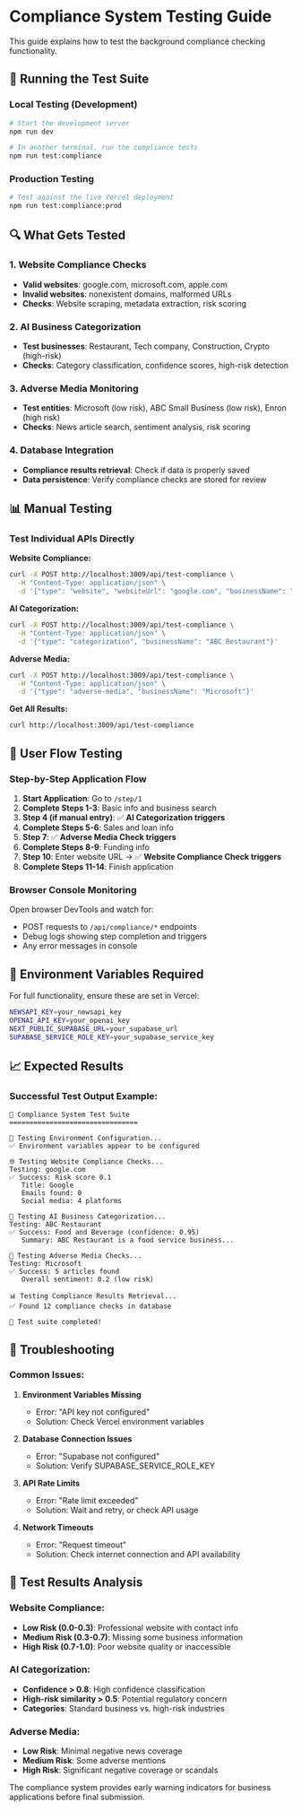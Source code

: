 # Compliance System Testing Guide

This guide explains how to test the background compliance checking functionality.

## 🧪 Running the Test Suite

### Local Testing (Development)

```bash
# Start the development server
npm run dev

# In another terminal, run the compliance tests
npm run test:compliance
```

### Production Testing

```bash
# Test against the live Vercel deployment
npm run test:compliance:prod
```

## 🔍 What Gets Tested

### 1. Website Compliance Checks

- **Valid websites**: google.com, microsoft.com, apple.com
- **Invalid websites**: nonexistent domains, malformed URLs
- **Checks**: Website scraping, metadata extraction, risk scoring

### 2. AI Business Categorization

- **Test businesses**: Restaurant, Tech company, Construction, Crypto (high-risk)
- **Checks**: Category classification, confidence scores, high-risk detection

### 3. Adverse Media Monitoring

- **Test entities**: Microsoft (low risk), ABC Small Business (low risk), Enron (high risk)
- **Checks**: News article search, sentiment analysis, risk scoring

### 4. Database Integration

- **Compliance results retrieval**: Check if data is properly saved
- **Data persistence**: Verify compliance checks are stored for review

## 📊 Manual Testing

### Test Individual APIs Directly

**Website Compliance:**

```bash
curl -X POST http://localhost:3009/api/test-compliance \
  -H "Content-Type: application/json" \
  -d '{"type": "website", "websiteUrl": "google.com", "businessName": "Google Inc"}'
```

**AI Categorization:**

```bash
curl -X POST http://localhost:3009/api/test-compliance \
  -H "Content-Type: application/json" \
  -d '{"type": "categorization", "businessName": "ABC Restaurant"}'
```

**Adverse Media:**

```bash
curl -X POST http://localhost:3009/api/test-compliance \
  -H "Content-Type: application/json" \
  -d '{"type": "adverse-media", "businessName": "Microsoft"}'
```

**Get All Results:**

```bash
curl http://localhost:3009/api/test-compliance
```

## 🎯 User Flow Testing

### Step-by-Step Application Flow

1. **Start Application**: Go to `/step/1`
2. **Complete Steps 1-3**: Basic info and business search
3. **Step 4 (if manual entry)**: ✅ **AI Categorization triggers**
4. **Complete Steps 5-6**: Sales and loan info
5. **Step 7**: ✅ **Adverse Media Check triggers**
6. **Complete Steps 8-9**: Funding info
7. **Step 10**: Enter website URL → ✅ **Website Compliance Check triggers**
8. **Complete Steps 11-14**: Finish application

### Browser Console Monitoring

Open browser DevTools and watch for:

- POST requests to `/api/compliance/*` endpoints
- Debug logs showing step completion and triggers
- Any error messages in console

## 🔧 Environment Variables Required

For full functionality, ensure these are set in Vercel:

```bash
NEWSAPI_KEY=your_newsapi_key
OPENAI_API_KEY=your_openai_key
NEXT_PUBLIC_SUPABASE_URL=your_supabase_url
SUPABASE_SERVICE_ROLE_KEY=your_supabase_service_key
```

## 📈 Expected Results

### Successful Test Output Example:

```
🧪 Compliance System Test Suite
================================

🔧 Testing Environment Configuration...
✅ Environment variables appear to be configured

🌐 Testing Website Compliance Checks...
Testing: google.com
✅ Success: Risk score 0.1
   Title: Google
   Emails found: 0
   Social media: 4 platforms

🤖 Testing AI Business Categorization...
Testing: ABC Restaurant
✅ Success: Food and Beverage (confidence: 0.95)
   Summary: ABC Restaurant is a food service business...

📰 Testing Adverse Media Checks...
Testing: Microsoft
✅ Success: 5 articles found
   Overall sentiment: 0.2 (low risk)

📊 Testing Compliance Results Retrieval...
✅ Found 12 compliance checks in database

🎉 Test suite completed!
```

## 🚨 Troubleshooting

### Common Issues:

1. **Environment Variables Missing**
   - Error: "API key not configured"
   - Solution: Check Vercel environment variables

2. **Database Connection Issues**
   - Error: "Supabase not configured"
   - Solution: Verify SUPABASE_SERVICE_ROLE_KEY

3. **API Rate Limits**
   - Error: "Rate limit exceeded"
   - Solution: Wait and retry, or check API usage

4. **Network Timeouts**
   - Error: "Request timeout"
   - Solution: Check internet connection and API availability

## 📝 Test Results Analysis

### Website Compliance:

- **Low Risk (0.0-0.3)**: Professional website with contact info
- **Medium Risk (0.3-0.7)**: Missing some business information
- **High Risk (0.7-1.0)**: Poor website quality or inaccessible

### AI Categorization:

- **Confidence > 0.8**: High confidence classification
- **High-risk similarity > 0.5**: Potential regulatory concern
- **Categories**: Standard business vs. high-risk industries

### Adverse Media:

- **Low Risk**: Minimal negative news coverage
- **Medium Risk**: Some adverse mentions
- **High Risk**: Significant negative coverage or scandals

The compliance system provides early warning indicators for business applications before final submission.
